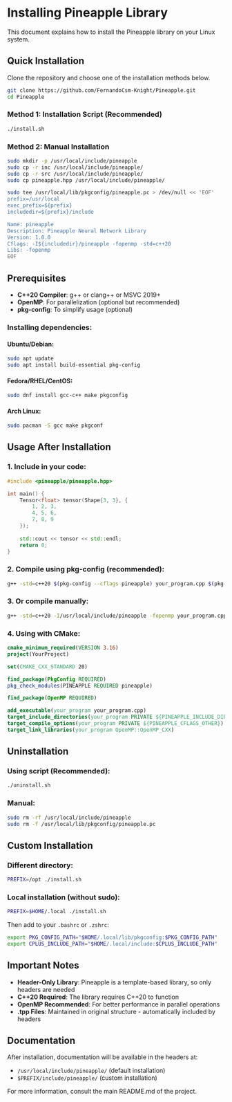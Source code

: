 # Installing Pineapple Library

This document explains how to install the Pineapple library on your Linux system.

## Quick Installation

Clone the repository and choose one of the installation methods below.

```bash
git clone https://github.com/FernandoCsm-Knight/Pineapple.git
cd Pineapple
```

### Method 1: Installation Script (Recommended)

```bash
./install.sh
```

### Method 2: Manual Installation

```bash
sudo mkdir -p /usr/local/include/pineapple
sudo cp -r inc /usr/local/include/pineapple/
sudo cp -r src /usr/local/include/pineapple/
sudo cp pineapple.hpp /usr/local/include/pineapple/

sudo tee /usr/local/lib/pkgconfig/pineapple.pc > /dev/null << 'EOF'
prefix=/usr/local
exec_prefix=${prefix}
includedir=${prefix}/include

Name: pineapple
Description: Pineapple Neural Network Library
Version: 1.0.0
Cflags: -I${includedir}/pineapple -fopenmp -std=c++20
Libs: -fopenmp
EOF
```

## Prerequisites

- **C++20 Compiler**: g++ or clang++ or MSVC 2019+
- **OpenMP**: For parallelization (optional but recommended)
- **pkg-config**: To simplify usage (optional)

### Installing dependencies:

#### Ubuntu/Debian:
```bash
sudo apt update
sudo apt install build-essential pkg-config
```

#### Fedora/RHEL/CentOS:
```bash
sudo dnf install gcc-c++ make pkgconfig
```

#### Arch Linux:
```bash
sudo pacman -S gcc make pkgconf
```

## Usage After Installation

### 1. Include in your code:
```cpp
#include <pineapple/pineapple.hpp>

int main() {
    Tensor<float> tensor(Shape{3, 3}, {
        1, 2, 3,
        4, 5, 6, 
        7, 8, 9
    });
    
    std::cout << tensor << std::endl;
    return 0;
}
```

### 2. Compile using pkg-config (recommended):
```bash
g++ -std=c++20 $(pkg-config --cflags pineapple) your_program.cpp $(pkg-config --libs pineapple) -o your_program
```

### 3. Or compile manually:
```bash
g++ -std=c++20 -I/usr/local/include/pineapple -fopenmp your_program.cpp -o your_program
```

### 4. Using with CMake:
```cmake
cmake_minimum_required(VERSION 3.16)
project(YourProject)

set(CMAKE_CXX_STANDARD 20)

find_package(PkgConfig REQUIRED)
pkg_check_modules(PINEAPPLE REQUIRED pineapple)

find_package(OpenMP REQUIRED)

add_executable(your_program your_program.cpp)
target_include_directories(your_program PRIVATE ${PINEAPPLE_INCLUDE_DIRS})
target_compile_options(your_program PRIVATE ${PINEAPPLE_CFLAGS_OTHER})
target_link_libraries(your_program OpenMP::OpenMP_CXX)
```

## Uninstallation

### Using script (Recommended):
```bash
./uninstall.sh
```

### Manual:
```bash
sudo rm -rf /usr/local/include/pineapple
sudo rm -f /usr/local/lib/pkgconfig/pineapple.pc
```

## Custom Installation

### Different directory:
```bash
PREFIX=/opt ./install.sh
```

### Local installation (without sudo):
```bash
PREFIX=$HOME/.local ./install.sh
```

Then add to your `.bashrc` or `.zshrc`:
```bash
export PKG_CONFIG_PATH="$HOME/.local/lib/pkgconfig:$PKG_CONFIG_PATH"
export CPLUS_INCLUDE_PATH="$HOME/.local/include:$CPLUS_INCLUDE_PATH"
```

## Important Notes

- **Header-Only Library**: Pineapple is a template-based library, so only headers are needed
- **C++20 Required**: The library requires C++20 to function
- **OpenMP Recommended**: For better performance in parallel operations
- **.tpp Files**: Maintained in original structure - automatically included by headers

## Documentation

After installation, documentation will be available in the headers at:
- `/usr/local/include/pineapple/` (default installation)
- `$PREFIX/include/pineapple/` (custom installation)

For more information, consult the main README.md of the project.
